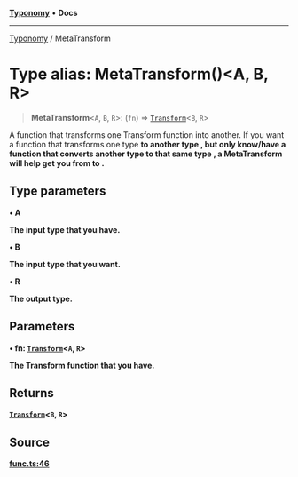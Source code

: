 [**Typonomy**](../README.md) • **Docs**

***

[Typonomy](../globals.md) / MetaTransform

# Type alias: MetaTransform()\<A, B, R\>

> **MetaTransform**\<`A`, `B`, `R`\>: (`fn`) => [`Transform`](Transform.md)\<`B`, `R`\>

A function that transforms one Transform function into another.
If you want a function that transforms one type <B> to another type <R>,
but only know/have a function that converts another type <A> to that same type <R>,
a MetaTransform will help get you from <A> to <B>.

## Type parameters

• **A**

The input type that you have.

• **B**

The input type that you want.

• **R**

The output type.

## Parameters

• **fn**: [`Transform`](Transform.md)\<`A`, `R`\>

The Transform function that you have.

## Returns

[`Transform`](Transform.md)\<`B`, `R`\>

## Source

[func.ts:46](https://github.com/softcraft-development/typonomy/blob/e1364998248d4274156807a851bf36cc6159b829/src/func.ts#L46)
